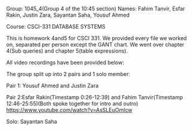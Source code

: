 Group: 1045_4(Group 4 of the 10:45 section) Names: Fahim Tanvir, Esfar Rakin, Justin Zara, Sayantan Saha, Yousuf Ahmed

Course: CSCI-331 DATABASE SYSTEMS

This is homework 4and5 for CSCI 331. We provided every file we worked on, separated per person except the GANT chart. We went over chapter 4(Sub queries) and chapter 5(table expressions). 

All video recordings have been provided below:

The group split up into 2 pairs and 1 solo member:

Pair 1: Yousuf Ahmed and Justin Zara

Pair 2:Esfar Rakin(Timestamp 0:26-12:39) and Fahim Tanvir(Timestamp 12:46-25:55)(Both spoke together for intro and outro)
https://www.youtube.com/watch?v=AsSLEuOmIcw


Solo: Sayantan Saha

